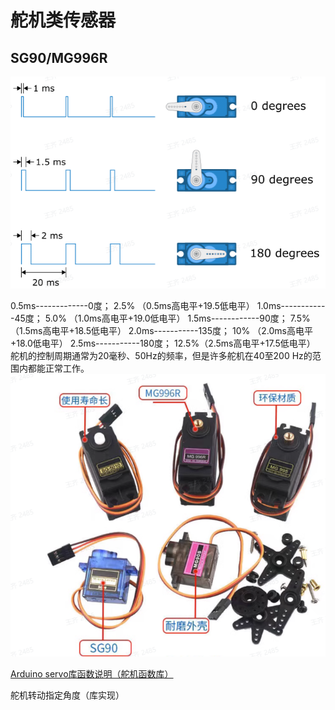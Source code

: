 # 舵机类传感器
## SG90/MG996R
![alt text](image.png)

0.5ms-------------0度； 2.5% （0.5ms高电平+19.5低电平）
1.0ms------------45度； 5.0% （1.0ms高电平+19.0低电平）
1.5ms------------90度； 7.5% （1.5ms高电平+18.5低电平）
2.0ms-----------135度； 10%  （2.0ms高电平+18.0低电平）
2.5ms-----------180度； 12.5%（2.5ms高电平+17.5低电平）
舵机的控制周期通常为20毫秒、50Hz的频率，但是许多舵机在40至200 Hz的范围内都能正常工作。
![alt text](image-1.png)

[Arduino servo库函数说明（舵机函数库）](./库函数/Arduino_servo库函数.md)

舵机转动指定角度（库实现）